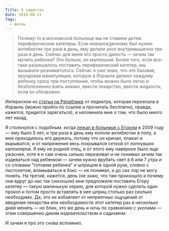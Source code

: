 ```yaml
---
Title: О садистах
Date: 2018-08-21
Tags:
  - жизнь
---
```


> Почему-то в московской больнице мы не ставили детям периферические катетеры. Если новорожденному был нужен антибиотик три раза в день, ему делали укол внутримышечно три раза в день. Сейчас для меня это просто дикость — зачем так мучить ребенка? Это больно, он маленький. Более того, если все-таки разрешалось поставить периферический катетер, мы вызывали реаниматолога. Сейчас я уже знаю, что это базовая, ерундовая манипуляция, которую в Израиле делают каждому ребенку сразу при поступлении, чтобы можно было легко и безболезненно взять анализ, ввести лекарство, ввести жидкость, если он обезвожен.

Интересное из [статьи на Репаблике](https://republic.ru/posts/91848?code=a1c0467d1f3862d706a933c9f21a053c) от педиатра, которая переехала в Израиль (можно пройти по ссылке и прочитать бесплатно, правда, кажется, придется зарегаться), и напомнила мне о том, что было много лет назад.

Я столкнулся с подобным, когда [лежал в больнице с Егором](/2009-05-05-%D0%B2-%D0%B1%D0%BE%D0%BB%D1%8C%D0%BD%D0%B8%D1%86%D0%B5.html) в 2009 году — ему было 5 лет, и три раза в день ему кололи антибиотик в попу, а мне приходилось его держать, потому что он кричал, плакал и вырывался, и от напряжения весь покрывался сеткой от лопнувших каппиляров. Я ему не родной отец, и от этого ему наверное было еще ужаснее, хотя я и сам очень сильно переживал и не понимал зачем так издеваться над ребенком — зачем нужно врубать свет в 6 или 7 утра и со словами "готовим ребенка" и шприцом в одной руке, словно с пистолетом, вламываться в бокс — не понимал, и до сих пор не могу понять. На третий, кажется, день (не знаю, что там произошло и почему они вдруг до нас так снизошли) мне предложили поставить Егору катетер — такую маленькую херню, для которой нужно сделать один прокол и потом просто вставлять в нее шприц столько раз сколько необходимо. Да, это не избавляет от неприятных ощущений от введения лекарства или необходимости этот катетер раз в несколько дней менять — но блин, это же день и ночь по сравнению с уколами — этим совершенно диким издевательством и садизмом.

И зачем я про это снова вспомнил.